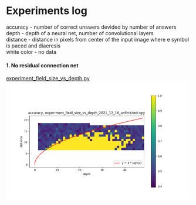 # Experiments log
accuracy - number of correct unswers devided by number of answers  
depth - depth of a neural net, number of convolutional layers  
distance - distance in pixels from center of the input image where e symbol is paced and diaeresis  
white color - no data  
#### 1. No residual connection net   
[experiment_field_size_vs_depth.py](../../experiments/experiment_field_size_vs_depth.py)  
![no res connections](./field_size_vs_depth_no_res_connections.png)
